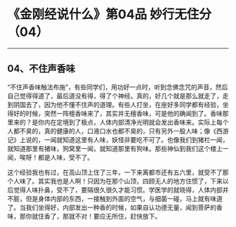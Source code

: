 # 《金刚经说什么》第04品 妙行无住分（04）

------

## 04、不住声香味

“不住声香味触法布施”，有些同学们，用功好一点时，听到念佛念咒的声音，然后自己觉得得道了，最后道没有得，得了个神经。真的，好几个就是那么就走了，走到阴国去了，因为他不懂不住声的道理。有些人打坐，在座好多同学都有经验，坐得好的时候，突然一阵檀香味来了，其实并无檀香味，可是他的确闻到了。香味那里来的？是你内在定境到了极点，人体内部清净光明就会发出香味来。实际上每个人都不臭的，真的健康的人，口液口水也都不臭的，只有另外一股人味；像《西游记》上说的，一闻就知道这里有人味，妖怪非要吃不可了。也像我们到猪栏一闻，就知道那里有猪味，狗窝里一闻，就知道那里有狗味。那些神仙到我们这个楼上一闻，唉呀！都是人味，受不了。

这个经验我也有过，在高山顶上住了三年，一下来离都市还有五六里，就受不了那个人味了。其实我也是人啊！只因为在那个山顶，四顾无人的地方住惯了，下来以后觉得人味扑鼻，受不了，要隔很久很久才能习惯。学医学的就晓得，人体内部并不脏，但是身体内部的东西，一接触到外面的空气，与细菌一碰，马上就有味道了。当我们坐得好，内部发出一种香的时候，如果自认功德无量，闻到菩萨的香味，那你就住香了，那就不对！要应无所住，赶快放下。

